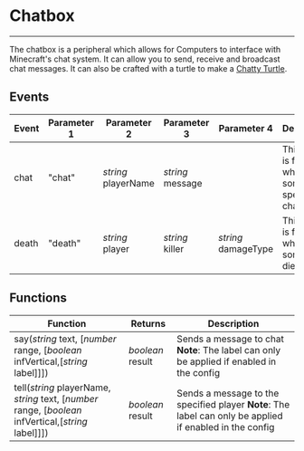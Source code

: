 # Chatbox

---

The chatbox is a peripheral which allows for Computers to interface with Minecraft's chat system. It can allow you to send, receive and broadcast chat messages. It can also be crafted with a turtle to make a [Chatty Turtle](/turtle_upgrades/chatty_turtle/).

## Events
| Event | Parameter 1 | Parameter 2 | Parameter 3 | Parameter 4 | Description |
|-------|-------------|-------------|-------------|-------------|-------------|
|chat|"chat"|_string_ playerName|_string_ message||This event is fired when someone speaks in chat|
|death|"death"|_string_ player|_string_ killer|_string_ damageType|This event is fired when someone dies|

## Functions
| Function | Returns | Description |
|----------|---------|-------------|
|say(_string_ text, [_number_ range, [_boolean_ infVertical,[_string_ label]]])|_boolean_ result|Sends a message to chat **Note**: The label can only be applied if enabled in the config|
|tell(_string_ playerName, _string_ text, [_number_ range, [_boolean_ infVertical,[_string_ label]]])|_boolean_ result|Sends a message to the specified player **Note**: The label can only be applied if enabled in the config|